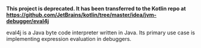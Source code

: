 **This project is deprecated. It has been transferred to the Kotlin repo at https://github.com/JetBrains/kotlin/tree/master/idea/jvm-debugger/eval4j**

eval4j is a Java byte code interpreter written in Java.
Its primary use case is implementing expression evaluation in debuggers.
